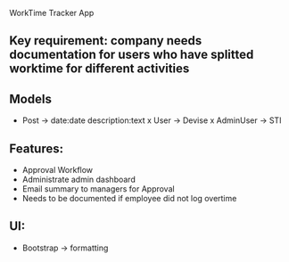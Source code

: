 WorkTime Tracker App

## Key requirement: company needs documentation for users who have splitted worktime for different activities

## Models
- Post -> date:date description:text
x User -> Devise
x AdminUser -> STI

## Features:

- Approval Workflow
- Administrate admin dashboard
- Email summary to managers for Approval
- Needs to be documented if employee did not log overtime

## UI:
- Bootstrap -> formatting

